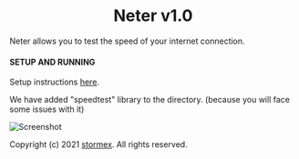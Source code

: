 <h1 align="center">Neter v1.0</h1>

Neter allows you to test the speed of your internet connection.

#### SETUP AND RUNNING
Setup instructions [here](<https://github.com/stormexx/Neter/wiki/Setting-Up-Neter>).

We have added "speedtest" library to the directory. (because you will face some issues with it)

![Screenshot](https://raw.githubusercontent.com/stormexx/Neter/main/img/.png)


Copyright (c) 2021 [stormex](https://www.instagram.com/stormex/). All rights reserved.


